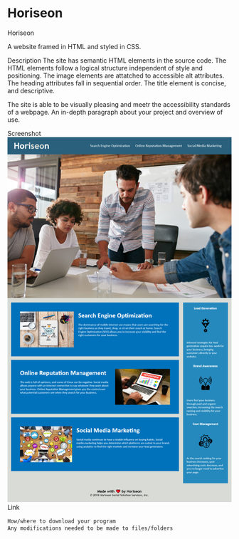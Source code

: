 # Horiseon
Horiseon 

A website framed in HTML and styled in CSS.

Description
The site has semantic HTML elements in the source code. The HTML elements follow a logical structure independent of style and positioning. The image elements are attatched to accessible alt attributes. The heading attributes fall in sequential order. The title element is concise, and descriptive.

The site is able to be visually pleasing and meetr the accessibility standards of a webpage.
An in-depth paragraph about your project and overview of use.

Screenshot
   ![Horiseon Site](https://raw.githubusercontent.com/tonito98/Horiseon/main/Screenshot%202021-08-08%20at%2001-08-53%20Horiseon.png)
Link

    How/where to download your program
    Any modifications needed to be made to files/folders
